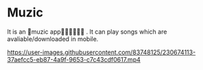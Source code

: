 # Muzic

It is an 🎵muzic app🎵🎼🥁🎷🎸🎻 .
It can play songs which are avaliable/downloaded in mobile.


https://user-images.githubusercontent.com/83748125/230674113-37aefcc5-eb87-4a9f-9653-c7c43cdf0617.mp4

